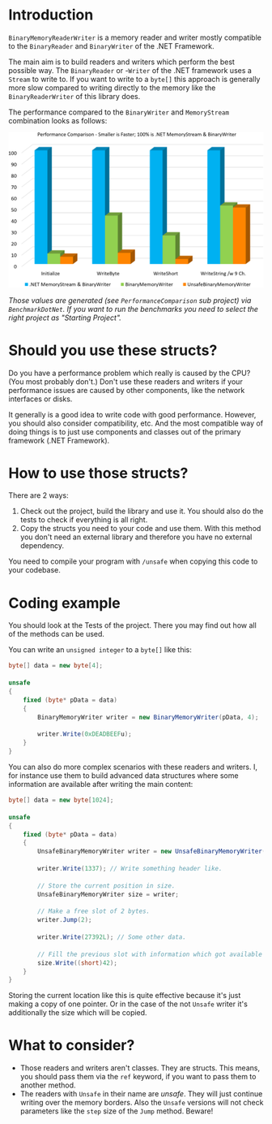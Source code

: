 # Introduction

`BinaryMemoryReaderWriter` is a memory reader and writer mostly compatible to the `BinaryReader` and `BinaryWriter` of the .NET Framework.

The main aim is to build readers and writers which perform the best possible way. The `BinaryReader` or -`Writer` of the .NET framework uses a `Stream` to write to. If you want to write to a `byte[]` this approach is generally more slow compared to writing directly to the memory like the `BinaryReaderWriter` of this library does.

The performance compared to the `BinaryWriter` and `MemoryStream` combination looks as follows:

![Graphical Overview Writer Performance](./performance.png)

*Those values are generated (see `PerformanceComparison` sub project) via `BenchmarkDotNet`. If you want to run the benchmarks you need to select the right project as "Starting Project".*

# Should you use these structs?

Do you have a performance problem which really is caused by the CPU? (You most probably don't.) Don't use these readers and writers if your performance issues are caused by other components, like the network interfaces or disks.

It generally is a good idea to write code with good performance. However, you should also consider compatibility, etc. And the most compatible way of doing things is to just use components and classes out of the primary framework (.NET Framework).

# How to use those structs?

There are 2 ways:

1. Check out the project, build the library and use it. You should also do the tests to check if everything is all right.
2. Copy the structs you need to your code and use them. With this method you don't need an external library and therefore you have no external dependency.

You need to compile your program with `/unsafe` when copying this code to your codebase.

# Coding example

You should look at the Tests of the project. There you may find out how all of the methods can be used.

You can write an `unsigned integer` to a `byte[]` like this:

```csharp
byte[] data = new byte[4];

unsafe
{
    fixed (byte* pData = data)
    {
        BinaryMemoryWriter writer = new BinaryMemoryWriter(pData, 4);

        writer.Write(0xDEADBEEFu);
    }
}
```

You can also do more complex scenarios with these readers and writers. I, for instance use them to build advanced data structures where some information are available after writing the main content:

```csharp
byte[] data = new byte[1024];

unsafe
{
    fixed (byte* pData = data)
    {
        UnsafeBinaryMemoryWriter writer = new UnsafeBinaryMemoryWriter(pData);

        writer.Write(1337); // Write something header like.

        // Store the current position in size.
        UnsafeBinaryMemoryWriter size = writer;

        // Make a free slot of 2 bytes.
        writer.Jump(2);

        writer.Write(27392L); // Some other data.

        // Fill the previous slot with information which got available right now.
        size.Write((short)42);
    }
}
```

Storing the current location like this is quite effective because it's just making a copy of one pointer. Or in the case of the not `Unsafe` writer it's additionally the size which will be copied.

# What to consider?

* Those readers and writers aren't classes. They are structs. This means, you should pass them via the `ref` keyword, if you want to pass them to another method.
* The readers with `Unsafe` in their name are *unsafe*. They will just continue writing over the memory borders. Also the `Unsafe` versions will not check parameters like the `step` size of the `Jump` method. Beware!